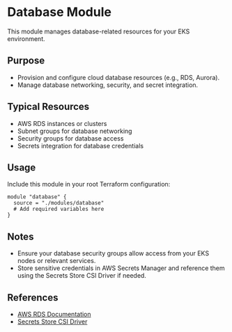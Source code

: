 # Database Module

This module manages database-related resources for your EKS environment.

## Purpose

- Provision and configure cloud database resources (e.g., RDS, Aurora).
- Manage database networking, security, and secret integration.

## Typical Resources

- AWS RDS instances or clusters
- Subnet groups for database networking
- Security groups for database access
- Secrets integration for database credentials

## Usage

Include this module in your root Terraform configuration:

```hcl
module "database" {
  source = "./modules/database"
  # Add required variables here
}
```

## Notes

- Ensure your database security groups allow access from your EKS nodes or relevant services.
- Store sensitive credentials in AWS Secrets Manager and reference them using the Secrets Store CSI Driver if needed.

## References

- [AWS RDS Documentation](https://docs.aws.amazon.com/rds/index.html)
- [Secrets Store CSI Driver](https://secrets-store-csi-driver.sigs.k8s.io/)